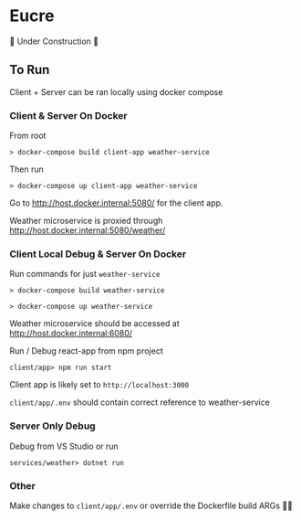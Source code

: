 # Eucre
🚧 Under Construction 🚧

## To Run

Client + Server can be ran locally using docker compose

### Client & Server On Docker
From root

`> docker-compose build client-app weather-service`

Then run

`> docker-compose up client-app weather-service`

Go to http://host.docker.internal:5080/ for the client app.

Weather microservice is proxied through http://host.docker.internal:5080/weather/

### Client Local Debug & Server On Docker
Run commands for just `weather-service`

`> docker-compose build weather-service`

`> docker-compose up weather-service`

Weather microservice should be accessed at http://host.docker.internal:6080/

Run / Debug react-app from npm project

`client/app> npm run start`

Client app is likely set to `http://localhost:3000`

`client/app/.env` should contain correct reference to weather-service

### Server Only Debug
Debug from VS Studio or run

`services/weather> dotnet run`

### Other
Make changes to `client/app/.env` or override the Dockerfile build ARGs 🤷‍♂️
